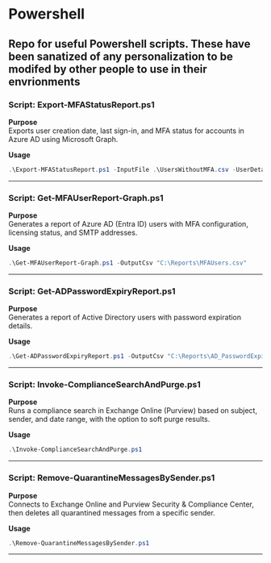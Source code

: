 # Powershell
Repo for useful Powershell scripts. These have been sanatized of any personalization to be modifed by other people to use in their envrionments
----------------------------------------------------------------------------
### Script: Export-MFAStatusReport.ps1

**Purpose**  
Exports user creation date, last sign-in, and MFA status for accounts in Azure AD using Microsoft Graph.

**Usage**  
```powershell
.\Export-MFAStatusReport.ps1 -InputFile .\UsersWithoutMFA.csv -UserDetailsOut .\UserDetails.csv -MFAReportOut .\MFAStatus.csv
```
-----------------------------------------------------------------------
### Script: Get-MFAUserReport-Graph.ps1

**Purpose**  
Generates a report of Azure AD (Entra ID) users with MFA configuration, licensing status, and SMTP addresses.  

**Usage**  
```powershell
.\Get-MFAUserReport-Graph.ps1 -OutputCsv "C:\Reports\MFAUsers.csv"
```
--------------------------------------------------------------------------
### Script: Get-ADPasswordExpiryReport.ps1

**Purpose**  
Generates a report of Active Directory users with password expiration details.  

**Usage**  
```powershell
.\Get-ADPasswordExpiryReport.ps1 -OutputCsv "C:\Reports\AD_PasswordExpiryReport.csv"
```
--------------------------------------------------------------------------------
### Script: Invoke-ComplianceSearchAndPurge.ps1

**Purpose**  
Runs a compliance search in Exchange Online (Purview) based on subject, sender, and date range, with the option to soft purge results.

**Usage**  
```powershell
.\Invoke-ComplianceSearchAndPurge.ps1
```
------------------------------------------------------------------------------------
### Script: Remove-QuarantineMessagesBySender.ps1

**Purpose**  
Connects to Exchange Online and Purview Security & Compliance Center, then deletes all quarantined messages from a specific sender.

**Usage**  
```powershell
.\Remove-QuarantineMessagesBySender.ps1
```
----------------------------------------------------------------------------------------

